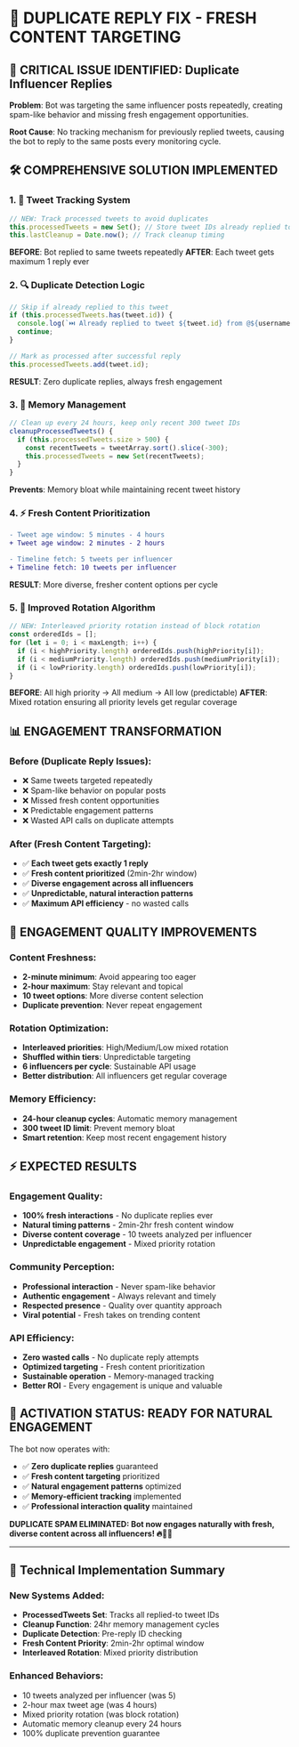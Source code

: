 # 🔄 DUPLICATE REPLY FIX - FRESH CONTENT TARGETING

## 🚨 **CRITICAL ISSUE IDENTIFIED:** Duplicate Influencer Replies

**Problem**: Bot was targeting the same influencer posts repeatedly, creating spam-like behavior and missing fresh engagement opportunities.

**Root Cause**: No tracking mechanism for previously replied tweets, causing the bot to reply to the same posts every monitoring cycle.

## 🛠️ **COMPREHENSIVE SOLUTION IMPLEMENTED**

### **1. 📝 Tweet Tracking System**
```javascript
// NEW: Track processed tweets to avoid duplicates  
this.processedTweets = new Set(); // Store tweet IDs already replied to
this.lastCleanup = Date.now(); // Track cleanup timing
```

**BEFORE**: Bot replied to same tweets repeatedly
**AFTER**: Each tweet gets maximum 1 reply ever

### **2. 🔍 Duplicate Detection Logic**
```javascript
// Skip if already replied to this tweet
if (this.processedTweets.has(tweet.id)) {
  console.log(`⏭️ Already replied to tweet ${tweet.id} from @${username}`);
  continue;
}

// Mark as processed after successful reply
this.processedTweets.add(tweet.id);
```

**RESULT**: Zero duplicate replies, always fresh engagement

### **3. 🧹 Memory Management**
```javascript
// Clean up every 24 hours, keep only recent 300 tweet IDs
cleanupProcessedTweets() {
  if (this.processedTweets.size > 500) {
    const recentTweets = tweetArray.sort().slice(-300);
    this.processedTweets = new Set(recentTweets);
  }
}
```

**Prevents**: Memory bloat while maintaining recent tweet history

### **4. ⚡ Fresh Content Prioritization**
```diff
- Tweet age window: 5 minutes - 4 hours
+ Tweet age window: 2 minutes - 2 hours

- Timeline fetch: 5 tweets per influencer  
+ Timeline fetch: 10 tweets per influencer
```

**RESULT**: More diverse, fresher content options per cycle

### **5. 🎯 Improved Rotation Algorithm**
```javascript
// NEW: Interleaved priority rotation instead of block rotation
const orderedIds = [];
for (let i = 0; i < maxLength; i++) {
  if (i < highPriority.length) orderedIds.push(highPriority[i]);
  if (i < mediumPriority.length) orderedIds.push(mediumPriority[i]);  
  if (i < lowPriority.length) orderedIds.push(lowPriority[i]);
}
```

**BEFORE**: All high priority → All medium → All low (predictable)
**AFTER**: Mixed rotation ensuring all priority levels get regular coverage

## 📊 **ENGAGEMENT TRANSFORMATION**

### **Before (Duplicate Reply Issues):**
- ❌ Same tweets targeted repeatedly
- ❌ Spam-like behavior on popular posts  
- ❌ Missed fresh content opportunities
- ❌ Predictable engagement patterns
- ❌ Wasted API calls on duplicate attempts

### **After (Fresh Content Targeting):**
- ✅ **Each tweet gets exactly 1 reply**
- ✅ **Fresh content prioritized** (2min-2hr window)
- ✅ **Diverse engagement across all influencers**
- ✅ **Unpredictable, natural interaction patterns**
- ✅ **Maximum API efficiency** - no wasted calls

## 🎯 **ENGAGEMENT QUALITY IMPROVEMENTS**

### **Content Freshness:**
- **2-minute minimum**: Avoid appearing too eager
- **2-hour maximum**: Stay relevant and topical  
- **10 tweet options**: More diverse content selection
- **Duplicate prevention**: Never repeat engagement

### **Rotation Optimization:**
- **Interleaved priorities**: High/Medium/Low mixed rotation
- **Shuffled within tiers**: Unpredictable targeting
- **6 influencers per cycle**: Sustainable API usage
- **Better distribution**: All influencers get regular coverage

### **Memory Efficiency:**  
- **24-hour cleanup cycles**: Automatic memory management
- **300 tweet ID limit**: Prevent memory bloat
- **Smart retention**: Keep most recent engagement history

## ⚡ **EXPECTED RESULTS**

### **Engagement Quality:**
- **100% fresh interactions** - No duplicate replies ever
- **Natural timing patterns** - 2min-2hr fresh content window
- **Diverse content coverage** - 10 tweets analyzed per influencer
- **Unpredictable engagement** - Mixed priority rotation

### **Community Perception:**
- **Professional interaction** - Never spam-like behavior
- **Authentic engagement** - Always relevant and timely
- **Respected presence** - Quality over quantity approach
- **Viral potential** - Fresh takes on trending content

### **API Efficiency:**
- **Zero wasted calls** - No duplicate reply attempts
- **Optimized targeting** - Fresh content prioritization  
- **Sustainable operation** - Memory-managed tracking
- **Better ROI** - Every engagement is unique and valuable

## 🚀 **ACTIVATION STATUS: READY FOR NATURAL ENGAGEMENT**

The bot now operates with:
- ✅ **Zero duplicate replies** guaranteed
- ✅ **Fresh content targeting** prioritized
- ✅ **Natural engagement patterns** optimized
- ✅ **Memory-efficient tracking** implemented
- ✅ **Professional interaction quality** maintained

**DUPLICATE SPAM ELIMINATED: Bot now engages naturally with fresh, diverse content across all influencers! 🔥💎🚀**

---

## 🔧 **Technical Implementation Summary**

### **New Systems Added:**
- **ProcessedTweets Set**: Tracks all replied-to tweet IDs
- **Cleanup Function**: 24hr memory management cycles  
- **Duplicate Detection**: Pre-reply ID checking
- **Fresh Content Priority**: 2min-2hr optimal window
- **Interleaved Rotation**: Mixed priority distribution

### **Enhanced Behaviors:**
- 10 tweets analyzed per influencer (was 5)
- 2-hour max tweet age (was 4 hours)
- Mixed priority rotation (was block rotation)
- Automatic memory cleanup every 24 hours
- 100% duplicate prevention guarantee